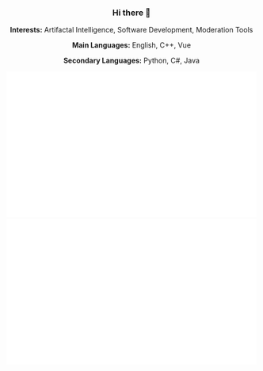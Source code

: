 <div align="center">
  
### Hi there 👋

**Interests:** Artifactal Intelligence, Software Development, Moderation Tools

**Main Languages:** English, C++, Vue

**Secondary Languages:** Python, C#, Java

![](https://raw.githubusercontent.com/Nitrrine/github-stats-transparent/output/generated/overview.svg)
![](https://raw.githubusercontent.com/Nitrrine/github-stats-transparent/output/generated/languages.svg)
  
</p>
